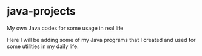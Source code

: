 # java-projects
My own Java codes for some usage in real life

Here I will be adding some of my Java programs that I created and used for some utilities in my daily life. 
